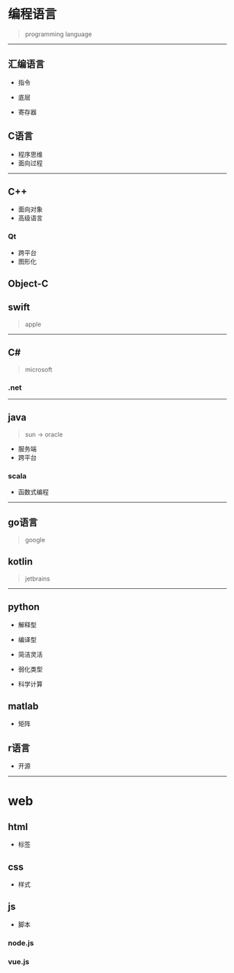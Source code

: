 # 编程语言
> programming language

---
## 汇编语言

- 指令
- 底层

- 寄存器

## C语言
- 程序思维
- 面向过程

---
## C++
- 面向对象
- 高级语言


### Qt
- 跨平台
- 图形化

## Object-C

## swift
> apple
---
## C#
> microsoft
### .net

---
## java
> sun -> oracle
- 服务端
- 跨平台

### scala
- 函数式编程

---
## go语言
> google

## kotlin
> jetbrains






---
## python
- 解释型
- 编译型

- 简洁灵活

- 弱化类型


- 科学计算


## matlab
- 矩阵

## r语言
- 开源


---
# web
## html
- 标签

## css
- 样式

## js
- 脚本

### node.js

### vue.js